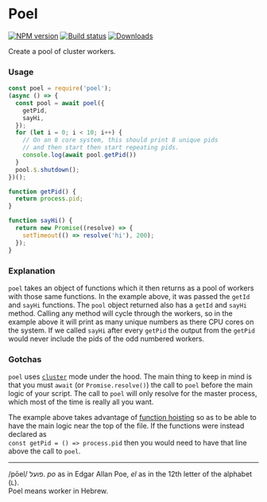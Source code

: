 Poel
===

[![NPM version][npm-image]][npm-url]
[![Build status][travis-image]][travis-url]
[![Downloads][downloads-image]][downloads-url]

Create a pool of cluster workers.

### Usage

```js
const poel = require('poel');
(async () => {
  const pool = await poel({
    getPid,
    sayHi,
  });
  for (let i = 0; i < 10; i++) {
    // On an 8 core system, this should print 8 unique pids
    // and then start then start repeating pids.
    console.log(await pool.getPid())
  }
  pool.$.shutdown();
})();

function getPid() {
  return process.pid;
}

function sayHi() {
  return new Promise((resolve) => {
    setTimeout(() => resolve('hi'), 200);
  });
}
```

### Explanation

`poel` takes an object of functions which it then returns as
a pool of workers with those same functions. In the example
above, it was passed the `getId` and `sayHi` functions. The
`pool` object returned also has a `getId` and `sayHi`
method. Calling any method will cycle through the workers, so
in the example above it will print as many unique numbers as
there CPU cores on the system. If we called `sayHi` after
every `getPid` the output from the `getPid` would never
include the pids of the odd numbered workers.

### Gotchas

`poel` uses [`cluster`](https://nodejs.org/api/cluster.html)
mode under the hood. The main thing to keep in mind is that
you must `await` (or `Promise.resolve()`) the call to `poel`
before the main logic of your script. The call to `poel` will
only resolve for the master process, which most of the time
is really all you want.

The example above takes advantage of
[function hoisting](https://developer.mozilla.org/en-US/docs/Web/JavaScript/Reference/Statements/function#Function_declaration_hoisting)
so as to be able to have the main logic near the top of the
file. If the functions were instead declared as  
`const getPid = () => process.pid` then you would need to
have that line above the call to `poel`.

---

/pōel/ פועל. *po* as in Edgar Allan Poe, *el* as in the 12th
letter of the alphabet (`L`).  
Poel means worker in Hebrew.

[npm-image]: https://img.shields.io/npm/v/poel.svg?style=flat-square
[npm-url]: https://npmjs.org/package/poel
[travis-image]: https://img.shields.io/travis/kolodny/poel.svg?style=flat-square&branch=master
[travis-url]: https://travis-ci.org/kolodny/poel
[downloads-image]: http://img.shields.io/npm/dm/poel.svg?style=flat-square
[downloads-url]: https://npmjs.org/package/poel

